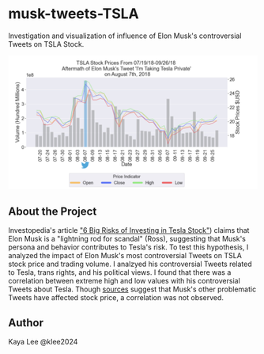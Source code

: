 
# musk-tweets-TSLA

Investigation and visualization of influence of Elon Musk's controversial Tweets on TSLA Stock. 

![Taking Tesla Private](taking-tesla-private.jpg)


## About the Project

Investopedia's article ["6 Big Risks of Investing in Tesla Stock"](https://www.investopedia.com/articles/markets/102815/biggest-risks-investing-tesla-stock.asp#:~:text=The%20electric%20vehicle%20(EV)%20maker,factory%20taking%20longer%20than%20expected.)) claims that Elon Musk is a "lightning rod for scandal" (Ross), suggesting that Musk's 
persona and behavior contributes to Tesla's risk.
To test this hypothesis, I analyzed the impact of Elon Musk's most controversial Tweets on TSLA stock price and trading volume. 
I analzyed his controversial Tweets related to Tesla, trans rights, and his political views. I found that there was a correlation between extreme high and low values with his controversial Tweets about Tesla. Though [sources](https://babel.ua/en/news/85114-tesla-shares-fall-nearly-9-after-musk-tweets-about-peace-treaty-between-ukraine-and-russia) suggest that Musk's other problematic Tweets have affected stock price, a correlation was not observed. 
## Author

Kaya Lee @klee2024
